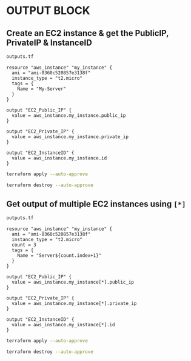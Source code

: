 # OUTPUT BLOCK

## Create an EC2 instance & get the PublicIP, PrivateIP & InstanceID
```sh
outputs.tf
```
```hcl
resource "aws_instance" "my_instance" {
  ami = "ami-0360c520857e3138f"
  instance_type = "t2.micro"
  tags = {
    Name = "My-Server"
  }
}

output "EC2_Public_IP" {
  value = aws_instance.my_instance.public_ip
}

output "EC2_Private_IP" {
  value = aws_instance.my_instance.private_ip
}

output "EC2_InstanceID" {
  value = aws_instance.my_instance.id
}
```
```sh
terraform apply --auto-approve
```
```sh
terraform destroy --auto-approve
```

## Get output of multiple EC2 instances using `[*]`
```sh
outputs.tf
```
```hcl
resource "aws_instance" "my_instance" {
  ami = "ami-0360c520857e3138f"
  instance_type = "t2.micro"
  count = 3
  tags = {
    Name = "Server${count.index+1}"
  }
}

output "EC2_Public_IP" {
  value = aws_instance.my_instance[*].public_ip
}

output "EC2_Private_IP" {
  value = aws_instance.my_instance[*].private_ip
}

output "EC2_InstanceID" {
  value = aws_instance.my_instance[*].id
}
```
```sh
terraform apply --auto-approve
```
```sh
terraform destroy --auto-approve
```
